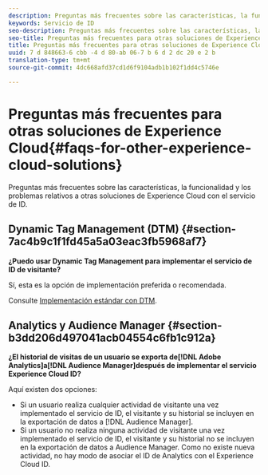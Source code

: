 ```yaml
---
description: Preguntas más frecuentes sobre las características, la funcionalidad y los problemas relativos a otras soluciones de Experience Cloud con el servicio de ID.
keywords: Servicio de ID
seo-description: Preguntas más frecuentes sobre las características, la funcionalidad y los problemas relativos a otras soluciones de Experience Cloud con el servicio de ID.
seo-title: Preguntas más frecuentes para otras soluciones de Experience Cloud
title: Preguntas más frecuentes para otras soluciones de Experience Cloud
uuid: 7 d 848663-6 cbb -4 d 80-ab 06-7 b 6 d 2 dc 20 e 2 b
translation-type: tm+mt
source-git-commit: 4dc668afd37cd1d6f9104adb1b102f1dd4c5746e

---
```



# Preguntas más frecuentes para otras soluciones de Experience Cloud{#faqs-for-other-experience-cloud-solutions}

Preguntas más frecuentes sobre las características, la funcionalidad y los problemas relativos a otras soluciones de Experience Cloud con el servicio de ID.

## Dynamic Tag Management (DTM) {#section-7ac4b9c1f1fd45a5a03eac3fb5968af7}

**¿Puedo usar Dynamic Tag Management para implementar el servicio de ID de visitante?**

Sí, esta es la opción de implementación preferida o recomendada.

Consulte [Implementación estándar con DTM](../mcvid-implementation-guides/mcvid-standard.md#concept-89cd0199a9634fc48644f2d61e3d2445).

## Analytics y Audience Manager {#section-b3dd206d497041acb04554c6fb1c912a}

**¿El historial de visitas de un usuario se exporta de[!DNL Adobe Analytics]a[!DNL Audience Manager]después de implementar el servicio Experience Cloud ID?**

Aquí existen dos opciones:

* Si un usuario realiza cualquier actividad de visitante una vez implementado el servicio de ID, el visitante y su historial se incluyen en la exportación de datos a [!DNL Audience Manager].
* Si un usuario no realiza ninguna actividad de visitante una vez implementado el servicio de ID, el visitante y su historial no se incluyen en la exportación de datos a Audience Manager. Como no existe nueva actividad, no hay modo de asociar el ID de Analytics con el Experience Cloud ID.

